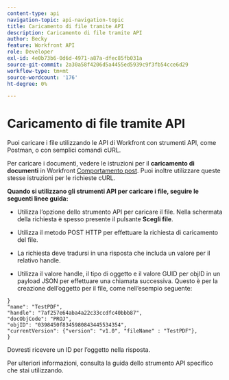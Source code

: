 ```yaml
---
content-type: api
navigation-topic: api-navigation-topic
title: Caricamento di file tramite API
description: Caricamento di file tramite API
author: Becky
feature: Workfront API
role: Developer
exl-id: 4e0b73b6-0d6d-4971-a87a-dfec85fb031a
source-git-commit: 2a30a58f4206d5a4455ed5939c9f3fb54cce6d29
workflow-type: tm+mt
source-wordcount: '176'
ht-degree: 0%

---
```


# Caricamento di file tramite API

Puoi caricare i file utilizzando le API di Workfront con strumenti API, come Postman, o con semplici comandi cURL.

Per caricare i documenti, vedere le istruzioni per il **caricamento di documenti** in Workfront [Comportamento post](/help/quicksilver/wf-api/general/api-basics.md#post-behavior). Puoi inoltre utilizzare queste stesse istruzioni per le richieste cURL.

**Quando si utilizzano gli strumenti API per caricare i file, seguire le seguenti linee guida:**

* Utilizza l’opzione dello strumento API per caricare il file. Nella schermata della richiesta è spesso presente il pulsante **Scegli file**.

* Utilizza il metodo POST HTTP per effettuare la richiesta di caricamento del file.

* La richiesta deve tradursi in una risposta che includa un valore per il relativo handle.

* Utilizza il valore handle, il tipo di oggetto e il valore GUID per objID in un payload JSON per effettuare una chiamata successiva. Questo è per la creazione dell’oggetto per il file, come nell’esempio seguente:

```
}
"name": "TestPDF",
"handle": "7af257e64aba4a22c33ccdfc40bbb87",
"docObjCode": "PROJ",
"objID": "0398450f8345980843445534354",
"currentVersion": {"version": "v1.0", "fileName" : "TestPDF"},
}
```

Dovresti ricevere un ID per l’oggetto nella risposta.

Per ulteriori informazioni, consulta la guida dello strumento API specifico che stai utilizzando.
